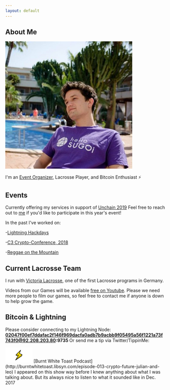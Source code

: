 ```yaml
---
layout: default
---
```


## About Me
<img class="profile-picture" src="Twitter_pic.jpg" >


I'm an [Event Organizer](https://www.unchain-convention.com/), Lacrosse Player, and Bitcoin Enthusiast ⚡

## Events
Currently offering my services in support of [Unchain 2019](https://www.unchain-convention.com/)
Feel free to reach out to [me](mailto:julian@unchain-convention.com) if you'd like to participate in this year's event!

In the past I've worked on:

 -[Lightning Hackdays](https://lightninghackday.fulmo.org)

 -[C3 Crypto-Conference, 2018](https://crypto-conference.com/2-days-ecosystem-building-c3/)
 
 -[Reggae on the Mountain](https://www.reggaeonthemountain.com/)
 
## Current Lacrosse Team

I run with [Victoria Lacrosse](http://www.victoria-lacrosse.com/), one of the first Lacrosse programs in Germany. 

Videos from our Games will be available [free on Youtube](https://www.youtube.com/playlist?list=PLQ56Yiu6lEaxIPm9-GB5M393CmtYRZFGY). Please we need more people to film our games, so feel free to contact me if anyone is down to help grow the game. 

## Bitcoin & Lightning
Please consider connecting to my Lightning Node:<b> 02047f00ef7ddafac2f146f969dacfa0adb7b9acbb9f05495a56f1221a73f743f0@92.208.203.80:9735 </b>
Or send me a tip via Twitter/TippinMe:
<!-- Beginning of tippin.me Button -->
<div id="tippin-button" data-dest="Btc_anyone"></div>
<script src="https://tippin.me/buttons/tip.js" type="text/javascript"></script>
<!-- End of tippin.me Button -->
<img class="img-thumbnail" src="lightning-bolt.png" width= "85">
[Burnt White Toast Podcast](http://burntwhitetoast.libsyn.com/episode-013-crypto-future-julian-and-leo) I appeared on this show way before I knew anything about what I was talking about. But its always nice to listen to what it sounded like in Dec. 2017
